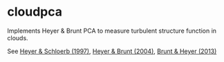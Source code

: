 # cloudpca
Implements Heyer &amp; Brunt PCA to measure turbulent structure function in clouds.

See [Heyer & Schloerb (1997)](http://adsabs.harvard.edu/abs/1997ApJ...475..173H), 
[Heyer & Brunt (2004)](http://adsabs.harvard.edu/abs/2004ApJ...615L..45H), 
[Brunt & Heyer (2013)](http://adsabs.harvard.edu/abs/2013MNRAS.433..117B)
